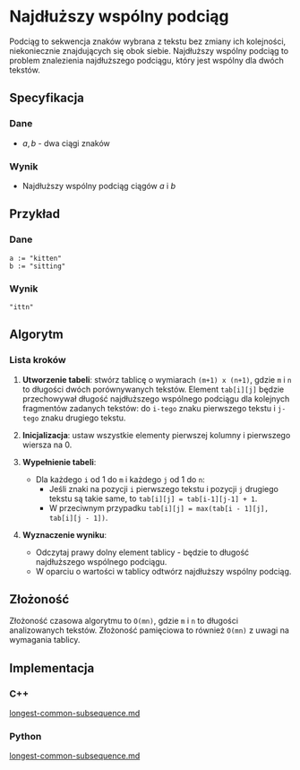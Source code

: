 # Najdłuższy wspólny podciąg

Podciąg to sekwencja znaków wybrana z tekstu bez zmiany ich kolejności, niekoniecznie znajdujących się obok siebie. Najdłuższy wspólny podciąg to problem znalezienia najdłuższego podciągu, który jest wspólny dla dwóch tekstów.

## Specyfikacja

### Dane

* $a, b$ - dwa ciągi znaków

### Wynik

* Najdłuższy wspólny podciąg ciągów $a$ i $b$

## Przykład

### Dane

```
a := "kitten"
b := "sitting"
```

### Wynik

`"ittn"`

## Algorytm

### Lista kroków

1. **Utworzenie tabeli**: stwórz tablicę o wymiarach `(m+1) x (n+1)`, gdzie `m` i `n` to długości dwóch porównywanych tekstów. Element `tab[i][j]` będzie przechowywał długość najdłuższego wspólnego podciągu dla kolejnych fragmentów zadanych tekstów: do `i-tego` znaku pierwszego tekstu i `j-tego` znaku drugiego tekstu.

2. **Inicjalizacja**: ustaw wszystkie elementy pierwszej kolumny i pierwszego wiersza na 0.

3. **Wypełnienie tabeli**:
   - Dla każdego `i` od 1 do `m` i każdego `j` od 1 do `n`:
     - Jeśli znaki na pozycji `i` pierwszego tekstu i pozycji `j` drugiego tekstu są takie same, to `tab[i][j] = tab[i-1][j-1] + 1`.
     - W przeciwnym przypadku `tab[i][j] = max(tab[i - 1][j], tab[i][j - 1])`.

4. **Wyznaczenie wyniku**:
   - Odczytaj prawy dolny element tablicy - będzie to długość najdłuższego wspólnego podciągu.
   - W oparciu o wartości w tablicy odtwórz najdłuższy wspólny podciąg.

## Złożoność

Złożoność czasowa algorytmu to `O(mn)`, gdzie `m` i `n` to długości analizowanych tekstów. Złożoność pamięciowa to również `O(mn)` z uwagi na wymagania tablicy.

## Implementacja

### C++


[longest-common-subsequence.md](../../programming/c++/algorithms/text/longest-common-subsequence.md)


### Python


[longest-common-subsequence.md](../../programming/python/algorithms/text/longest-common-subsequence.md)

